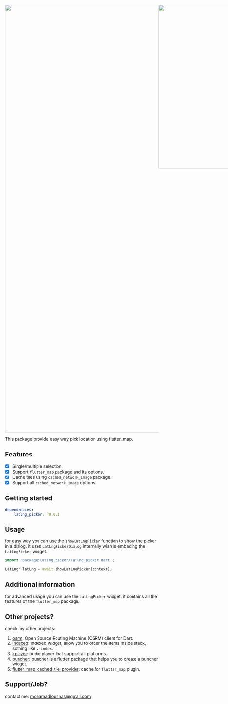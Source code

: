 <div style="display:flex;">
<img height="auto" width="1400" src="https://github.com/physia/kflutter/assets/22839194/9f122928-0ec1-4b2d-a908-13307f257acb"><img width="536" src="https://github.com/physia/kflutter/assets/22839194/0145bb19-3c3c-49ec-8654-73c63f0c94a9"><img width="536"  src="https://github.com/physia/kflutter/assets/22839194/7b923821-f43b-436c-b057-bbd3da7c7351"></div>

This package provide easy way pick location using flutter_map.

## Features

- [X] Single/multiple selection.
- [X] Support `flutter_map` package and its options.
- [X] Cache tiles using `cached_network_image` package.
- [X] Support all `cached_network_image` options.

## Getting started

```yaml
dependencies:
    latlng_picker: ^0.0.1
```

## Usage

for easy way you can use the `showLatLngPicker` function to show the picker in a dialog.
it uses `LatLngPickerDialog` internally wish is embading the `LatLngPicker` widget.

```dart
import 'package:latlng_picker/latlng_picker.dart';

LatLng? latLng = await showLatLngPicker(context);
```

## Additional information

for advanced usage you can use the `LatLngPicker` widget. it contains all the features of the `flutter_map` package.

## Other projects?

check my other projects:

1. [osrm](https://pub.dev/packages/osrm): Open Source Routing Machine (OSRM) client for Dart.
2. [indexed](https://pub.dev/packages/indexed): indexed widget, allow you to order the items inside stack, sothing like `z-index`.
3. [kplayer](https://pub.dev/packages/kplayer): audio player that support all platforms.
4. [puncher](https://pub.dev/packages/puncher): puncher is a flutter package that helps you to create a puncher widget.
5. [flutter_map_cached_tile_provider](https://pub.dev/packages/flutter_map_cached_tile_provider): cache for `flutter_map` plugin.

## Support/Job?

contact me: mohamadlounnas@gmail.com
